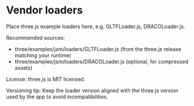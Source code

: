 # Vendor loaders

Place three.js example loaders here, e.g. GLTFLoader.js, DRACOLoader.js.

Recommended sources:

- three/examples/jsm/loaders/GLTFLoader.js (from the three.js release matching your runtime)
- three/examples/jsm/loaders/DRACOLoader.js (optional, for compressed assets)

License: three.js is MIT licensed.

Versioning tip: Keep the loader version aligned with the three.js version used by the app to avoid incompatibilities.
